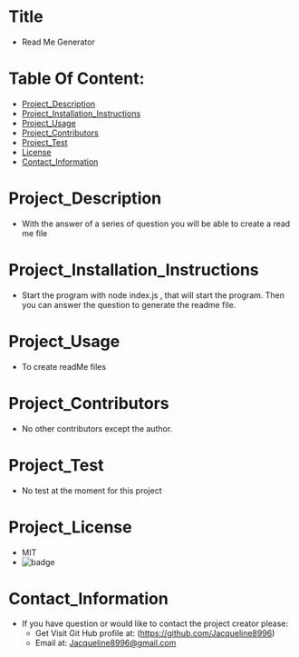  
# Title
* Read Me Generator

# Table Of Content:
* [Project_Description](#Project_Description)
* [Project_Installation_Instructions](#Project_Installation_Instructions)
* [Project_Usage](#Project_Usage)
* [Project_Contributors](#Project_Contributors)
* [Project_Test](#Project_Test)
* [License](#Project_license)
* [Contact_Information](#Contact_Information)

# Project_Description
* With the answer of a series of question you will be able to create a read me file

# Project_Installation_Instructions
* Start the program with node index.js , that will start the program. Then you can answer the question to generate the readme file.

# Project_Usage
* To create readMe files 

# Project_Contributors
* No other contributors except the author.

# Project_Test
* No test at the moment for this project

# Project_License
* MIT
* ![badge](https://img.shields.io/static/v1?label=Project_License&message=MIT&color=purple)

# Contact_Information
* If you have question or would like to contact the project creator please:
    *  Get Visit Git Hub profile at: (https://github.com/Jacqueline8996)
    *  Email at: Jacqueline8996@gmail.com